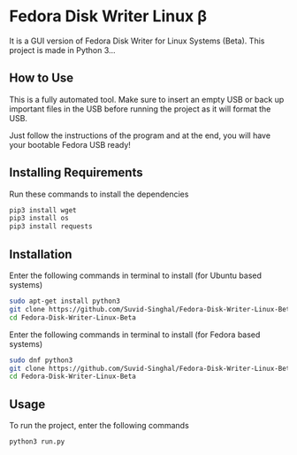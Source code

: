 # Fedora Disk Writer Linux β

It is a GUI version of Fedora Disk Writer for Linux Systems (Beta). This project is made in Python 3...


## How to Use

This is a fully automated tool. Make sure to insert an empty USB or back up important files in the USB before running the project as it will format the USB.

Just follow the instructions of the program and at the end, you will have your bootable Fedora USB ready!

## Installing Requirements
Run these commands to install the dependencies
```bash
pip3 install wget
pip3 install os
pip3 install requests
```

## Installation
Enter the following commands in terminal to install (for Ubuntu based systems)
```bash
sudo apt-get install python3
git clone https://github.com/Suvid-Singhal/Fedora-Disk-Writer-Linux-Beta.git
cd Fedora-Disk-Writer-Linux-Beta
```

Enter the following commands in terminal to install (for Fedora based systems)

```bash
sudo dnf python3
git clone https://github.com/Suvid-Singhal/Fedora-Disk-Writer-Linux-Beta.git
cd Fedora-Disk-Writer-Linux-Beta
```

## Usage

To run the project, enter the following commands
```bash
python3 run.py
```
